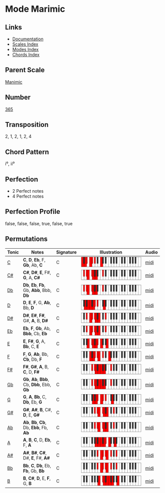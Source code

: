 # Mode Marimic

## Links

- [Documentation](README.md)
- [Scales Index](Scales.md)
- [Modes Index](Modes.md)
- [Chords Index](Chords.md)

## Parent Scale

[Manimic](ScaleManimic.md)

## Number

[365](https://ianring.com/musictheory/scales/365)

## Transposition

2, 1, 2, 1, 2, 4

## Chord Pattern

i⁰, ii⁰

## Perfection

- 2 Perfect notes
- 4 Perfect notes

## Perfection Profile

false, false, false, true, false, true

## Permutations

| Tonic | Notes | Signature | Illustration | Audio |
|-------|-------|-----------|--------------|-------|
| [C](ModeCNaturalMarimic.md) | **C**, **D**, **Eb**, F, **Gb**, Ab, **C** | C | ![CNaturalMarimic](ModeCNaturalMarimic.png) | [midi](https://github.com/edipermadi/music/blob/main/docs/ModeCNaturalMarimic.mid?raw=true) |
| [C#](ModeCSharpMarimic.md) | **C#**, **D#**, **E**, F#, **G**, A, **C#** | C | ![CSharpMarimic](ModeCSharpMarimic.png) | [midi](https://github.com/edipermadi/music/blob/main/docs/ModeCSharpMarimic.mid?raw=true) |
| [Db](ModeDFlatMarimic.md) | **Db**, **Eb**, **Fb**, Gb, **Abb**, Bbb, **Db** | C | ![DFlatMarimic](ModeDFlatMarimic.png) | [midi](https://github.com/edipermadi/music/blob/main/docs/ModeDFlatMarimic.mid?raw=true) |
| [D](ModeDNaturalMarimic.md) | **D**, **E**, **F**, G, **Ab**, Bb, **D** | C | ![DNaturalMarimic](ModeDNaturalMarimic.png) | [midi](https://github.com/edipermadi/music/blob/main/docs/ModeDNaturalMarimic.mid?raw=true) |
| [D#](ModeDSharpMarimic.md) | **D#**, **E#**, **F#**, G#, **A**, B, **D#** | C | ![DSharpMarimic](ModeDSharpMarimic.png) | [midi](https://github.com/edipermadi/music/blob/main/docs/ModeDSharpMarimic.mid?raw=true) |
| [Eb](ModeEFlatMarimic.md) | **Eb**, **F**, **Gb**, Ab, **Bbb**, Cb, **Eb** | C | ![EFlatMarimic](ModeEFlatMarimic.png) | [midi](https://github.com/edipermadi/music/blob/main/docs/ModeEFlatMarimic.mid?raw=true) |
| [E](ModeENaturalMarimic.md) | **E**, **F#**, **G**, A, **Bb**, C, **E** | C | ![ENaturalMarimic](ModeENaturalMarimic.png) | [midi](https://github.com/edipermadi/music/blob/main/docs/ModeENaturalMarimic.mid?raw=true) |
| [F](ModeFNaturalMarimic.md) | **F**, **G**, **Ab**, Bb, **Cb**, Db, **F** | C | ![FNaturalMarimic](ModeFNaturalMarimic.png) | [midi](https://github.com/edipermadi/music/blob/main/docs/ModeFNaturalMarimic.mid?raw=true) |
| [F#](ModeFSharpMarimic.md) | **F#**, **G#**, **A**, B, **C**, D, **F#** | C | ![FSharpMarimic](ModeFSharpMarimic.png) | [midi](https://github.com/edipermadi/music/blob/main/docs/ModeFSharpMarimic.mid?raw=true) |
| [Gb](ModeGFlatMarimic.md) | **Gb**, **Ab**, **Bbb**, Cb, **Dbb**, Ebb, **Gb** | C | ![GFlatMarimic](ModeGFlatMarimic.png) | [midi](https://github.com/edipermadi/music/blob/main/docs/ModeGFlatMarimic.mid?raw=true) |
| [G](ModeGNaturalMarimic.md) | **G**, **A**, **Bb**, C, **Db**, Eb, **G** | C | ![GNaturalMarimic](ModeGNaturalMarimic.png) | [midi](https://github.com/edipermadi/music/blob/main/docs/ModeGNaturalMarimic.mid?raw=true) |
| [G#](ModeGSharpMarimic.md) | **G#**, **A#**, **B**, C#, **D**, E, **G#** | C | ![GSharpMarimic](ModeGSharpMarimic.png) | [midi](https://github.com/edipermadi/music/blob/main/docs/ModeGSharpMarimic.mid?raw=true) |
| [Ab](ModeAFlatMarimic.md) | **Ab**, **Bb**, **Cb**, Db, **Ebb**, Fb, **Ab** | C | ![AFlatMarimic](ModeAFlatMarimic.png) | [midi](https://github.com/edipermadi/music/blob/main/docs/ModeAFlatMarimic.mid?raw=true) |
| [A](ModeANaturalMarimic.md) | **A**, **B**, **C**, D, **Eb**, F, **A** | C | ![ANaturalMarimic](ModeANaturalMarimic.png) | [midi](https://github.com/edipermadi/music/blob/main/docs/ModeANaturalMarimic.mid?raw=true) |
| [A#](ModeASharpMarimic.md) | **A#**, **B#**, **C#**, D#, **E**, F#, **A#** | C | ![ASharpMarimic](ModeASharpMarimic.png) | [midi](https://github.com/edipermadi/music/blob/main/docs/ModeASharpMarimic.mid?raw=true) |
| [Bb](ModeBFlatMarimic.md) | **Bb**, **C**, **Db**, Eb, **Fb**, Gb, **Bb** | C | ![BFlatMarimic](ModeBFlatMarimic.png) | [midi](https://github.com/edipermadi/music/blob/main/docs/ModeBFlatMarimic.mid?raw=true) |
| [B](ModeBNaturalMarimic.md) | **B**, **C#**, **D**, E, **F**, G, **B** | C | ![BNaturalMarimic](ModeBNaturalMarimic.png) | [midi](https://github.com/edipermadi/music/blob/main/docs/ModeBNaturalMarimic.mid?raw=true) |
